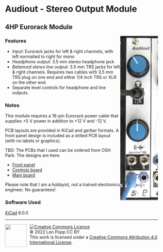 # Audiout - Stereo Output Module

## 4HP Eurorack Module

<img src="Audiout.jpg" style="float:right">

### Features
- _Input:_ Eurorack jacks for left & right channels, with left normalled to right for mono
- _Headphone output:_ 3.5 mm stereo headphone jack
- _Balanced stereo line output:_ 3.5 mm TRS jacks for left & right channels. Requires two cables with 3.5 mm TRS plug on one end and either 1/4 inch TRS or XLR on the other end.
- Separate level controls for headphone and line outputs.

### Notes
This module requires a 16-pin Eurorack power cable that supplies +5 V power in addition to +12 V and -12 V.

PCB layouts are provided in KiCad and gerber formats. A front panel design is included as a drilled PCB layout (with no labels or graphics).

TBD: The PCBs that I used can be ordered from OSH Park. The designs are here:
- [Front panel](https://oshpark.com/shared_projects/zzz)
- [Controls board](https://oshpark.com/shared_projects/zzz)
- [Main board](https://oshpark.com/shared_projects/zzz)

Please note that I am a hobbyist, not a trained electronics engineer. No guarantees!

### Software Used
[KiCad](https://www.kicad.org/) 6.0.0

<hr /><div><div style="float:left; padding-right:10px;"><img src="https://i0.wp.com/www.oshwa.org/wp-content/uploads/2014/03/oshw-logo-100-px.png" width=71 height=75 /></div><div style="xfloat:left; padding-left:10px;"><a rel="license" href="http://creativecommons.org/licenses/by/4.0/"><img alt="Creative Commons Licence" style="border-width:0;" src="https://i.creativecommons.org/l/by/4.0/88x31.png" /></a><br />© 2022 Len Popp CC BY<br />This work is licensed under a <a rel="license" href="http://creativecommons.org/licenses/by/4.0/">Creative Commons Attribution 4.0 International License</a>.</div></div>
